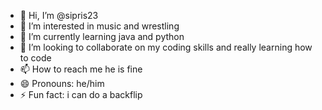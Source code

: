 - 👋 Hi, I’m @sipris23
- 👀 I’m interested in music and wrestling
- 🌱 I’m currently learning java and python
- 💞️ I’m looking to collaborate on my coding skills and really learning how to code
- 📫 How to reach me he is fine
- 😄 Pronouns: he/him
- ⚡ Fun fact: i can do a backflip

<!---
sipris23/sipris23 is a ✨ special ✨ repository because its `README.md` (this file) appears on your GitHub profile.
You can click the Preview link to take a look at your changes.
--->
